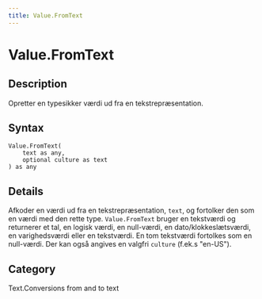 ```yaml
---
title: Value.FromText
---
```


# Value.FromText


## Description

Opretter en typesikker værdi ud fra en tekstrepræsentation.


## Syntax

```powerquery
Value.FromText(
    text as any,
    optional culture as text
) as any
```


## Details

Afkoder en værdi ud fra en tekstrepræsentation, <code>text</code>, og fortolker den som en værdi med den rette type.    <code>Value.FromText</code> bruger en tekstværdi og returnerer et tal, en logisk værdi, en null-værdi, en dato/klokkeslætsværdi, en varighedsværdi eller en tekstværdi. En tom tekstværdi fortolkes som en null-værdi.    Der kan også angives en valgfri <code>culture</code> (f.ek.s "en-US").



## Category
Text.Conversions from and to text
